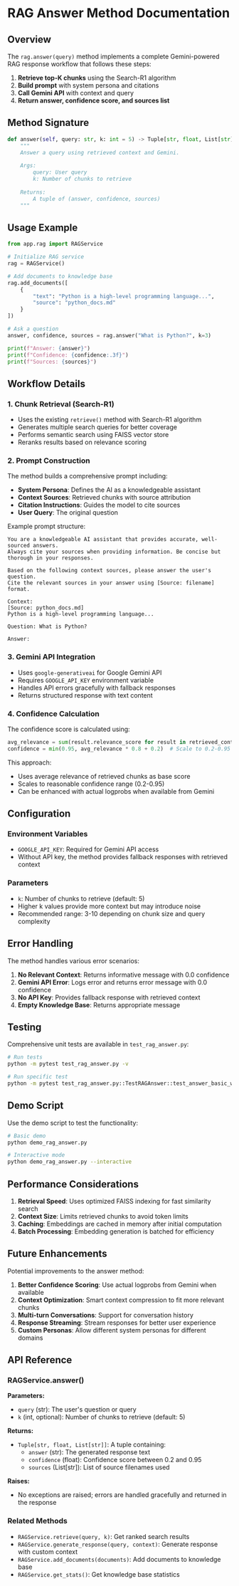 # RAG Answer Method Documentation

## Overview

The `rag.answer(query)` method implements a complete Gemini-powered RAG response workflow that follows these steps:

1. **Retrieve top-K chunks** using the Search-R1 algorithm
2. **Build prompt** with system persona and citations
3. **Call Gemini API** with context and query
4. **Return answer, confidence score, and sources list**

## Method Signature

```python
def answer(self, query: str, k: int = 5) -> Tuple[str, float, List[str]]:
    """
    Answer a query using retrieved context and Gemini.
    
    Args:
        query: User query
        k: Number of chunks to retrieve
        
    Returns:
        A tuple of (answer, confidence, sources)
    """
```

## Usage Example

```python
from app.rag import RAGService

# Initialize RAG service
rag = RAGService()

# Add documents to knowledge base
rag.add_documents([
    {
        "text": "Python is a high-level programming language...",
        "source": "python_docs.md"
    }
])

# Ask a question
answer, confidence, sources = rag.answer("What is Python?", k=3)

print(f"Answer: {answer}")
print(f"Confidence: {confidence:.3f}")
print(f"Sources: {sources}")
```

## Workflow Details

### 1. Chunk Retrieval (Search-R1)

- Uses the existing `retrieve()` method with Search-R1 algorithm
- Generates multiple search queries for better coverage
- Performs semantic search using FAISS vector store
- Reranks results based on relevance scoring

### 2. Prompt Construction

The method builds a comprehensive prompt including:

- **System Persona**: Defines the AI as a knowledgeable assistant
- **Context Sources**: Retrieved chunks with source attribution
- **Citation Instructions**: Guides the model to cite sources
- **User Query**: The original question

Example prompt structure:
```
You are a knowledgeable AI assistant that provides accurate, well-sourced answers. 
Always cite your sources when providing information. Be concise but thorough in your responses.

Based on the following context sources, please answer the user's question. 
Cite the relevant sources in your answer using [Source: filename] format.

Context:
[Source: python_docs.md]
Python is a high-level programming language...

Question: What is Python?

Answer:
```

### 3. Gemini API Integration

- Uses `google-generativeai` for Google Gemini API
- Requires `GOOGLE_API_KEY` environment variable
- Handles API errors gracefully with fallback responses
- Returns structured response with text content

### 4. Confidence Calculation

The confidence score is calculated using:

```python
avg_relevance = sum(result.relevance_score for result in retrieved_context) / len(retrieved_context)
confidence = min(0.95, avg_relevance * 0.8 + 0.2)  # Scale to 0.2-0.95 range
```

This approach:
- Uses average relevance of retrieved chunks as base score
- Scales to reasonable confidence range (0.2-0.95)
- Can be enhanced with actual logprobs when available from Gemini

## Configuration

### Environment Variables

- `GOOGLE_API_KEY`: Required for Gemini API access
- Without API key, the method provides fallback responses with retrieved context

### Parameters

- `k`: Number of chunks to retrieve (default: 5)
- Higher k values provide more context but may introduce noise
- Recommended range: 3-10 depending on chunk size and query complexity

## Error Handling

The method handles various error scenarios:

1. **No Relevant Context**: Returns informative message with 0.0 confidence
2. **Gemini API Error**: Logs error and returns error message with 0.0 confidence  
3. **No API Key**: Provides fallback response with retrieved context
4. **Empty Knowledge Base**: Returns appropriate message

## Testing

Comprehensive unit tests are available in `test_rag_answer.py`:

```bash
# Run tests
python -m pytest test_rag_answer.py -v

# Run specific test
python -m pytest test_rag_answer.py::TestRAGAnswer::test_answer_basic_workflow -v
```

## Demo Script

Use the demo script to test the functionality:

```bash
# Basic demo
python demo_rag_answer.py

# Interactive mode
python demo_rag_answer.py --interactive
```

## Performance Considerations

1. **Retrieval Speed**: Uses optimized FAISS indexing for fast similarity search
2. **Context Size**: Limits retrieved chunks to avoid token limits
3. **Caching**: Embeddings are cached in memory after initial computation
4. **Batch Processing**: Embedding generation is batched for efficiency

## Future Enhancements

Potential improvements to the answer method:

1. **Better Confidence Scoring**: Use actual logprobs from Gemini when available
2. **Context Optimization**: Smart context compression to fit more relevant chunks
3. **Multi-turn Conversations**: Support for conversation history
4. **Response Streaming**: Stream responses for better user experience
5. **Custom Personas**: Allow different system personas for different domains

## API Reference

### RAGService.answer()

**Parameters:**
- `query` (str): The user's question or query
- `k` (int, optional): Number of chunks to retrieve (default: 5)

**Returns:**
- `Tuple[str, float, List[str]]`: A tuple containing:
  - `answer` (str): The generated response text
  - `confidence` (float): Confidence score between 0.2 and 0.95
  - `sources` (List[str]): List of source filenames used

**Raises:**
- No exceptions are raised; errors are handled gracefully and returned in the response

### Related Methods

- `RAGService.retrieve(query, k)`: Get ranked search results
- `RAGService.generate_response(query, context)`: Generate response with custom context
- `RAGService.add_documents(documents)`: Add documents to knowledge base
- `RAGService.get_stats()`: Get knowledge base statistics
